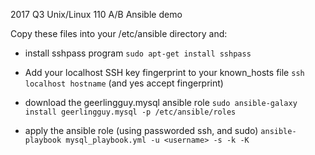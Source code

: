2017 Q3 Unix/Linux 110 A/B Ansible demo

Copy these files into your /etc/ansible directory and:

- install sshpass program
```sudo apt-get install sshpass```

- Add your localhost SSH key fingerprint to your known_hosts file
```ssh localhost hostname``` (and yes accept fingerprint)

- download the geerlingguy.mysql ansible role
```sudo ansible-galaxy install geerlingguy.mysql -p /etc/ansible/roles```

- apply the ansible role (using passworded ssh, and sudo)
```ansible-playbook mysql_playbook.yml -u <username> -s -k -K```
